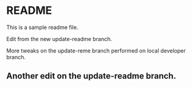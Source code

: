 # README

This is a sample readme file.

Edit from the new update-readme branch.

More tweaks on the update-reme branch performed 
on local developer branch.

## Another edit on the update-readme branch.
